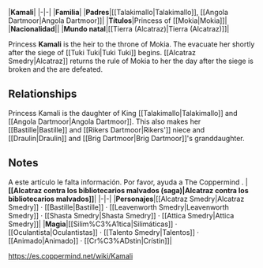 |**Kamali**|
|-|-|
|**Familia**|
|**Padres**|[[Talakimallo\|Talakimallo]], [[Angola Dartmoor\|Angola Dartmoor]]|
|**Títulos**|Princess of [[Mokia\|Mokia]]|
|**Nacionalidad**||
|**Mundo natal**|[[Tierra (Alcatraz)\|Tierra (Alcatraz)]]|

Princess **Kamali** is the heir to the throne of Mokia. The  evacuate her shortly after the siege of [[Tuki Tuki\|Tuki Tuki]] begins. [[Alcatraz Smedry\|Alcatraz]] returns the rule of Mokia to her the day after the siege is broken and the  are defeated. 

## Relationships
Princess Kamali is the daughter of King [[Talakimallo\|Talakimallo]] and [[Angola Dartmoor\|Angola Dartmoor]]. This also makes her [[Bastille\|Bastille]] and [[Rikers Dartmoor\|Rikers']] niece and [[Draulin\|Draulin]] and [[Brig Dartmoor\|Brig Dartmoor]]'s granddaughter.

## Notes

A este artículo le falta información. Por favor, ayuda a The Coppermind .
|**[[Alcatraz contra los bibliotecarios malvados (saga)\|Alcatraz contra los bibliotecarios malvados]]**|
|-|-|
|**Personajes**|[[Alcatraz Smedry\|Alcatraz Smedry]] · [[Bastille\|Bastille]] · [[Leavenworth Smedry\|Leavenworth Smedry]] · [[Shasta Smedry\|Shasta Smedry]] · [[Attica Smedry\|Attica Smedry]]|
|**Magia**|[[Silim%C3%A1tica\|Silimáticas]] · [[Oculantista\|Oculantistas]] · [[Talento Smedry\|Talentos]] · [[Animado\|Animado]] · [[Cr%C3%ADstin\|Crístin]]|



https://es.coppermind.net/wiki/Kamali